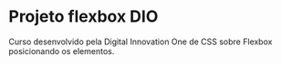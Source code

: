 # Projeto flexbox DIO

Curso desenvolvido pela Digital Innovation One de CSS sobre Flexbox posicionando os elementos.


